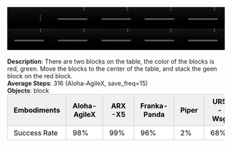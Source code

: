 <!DOCTYPE html>
<html lang="en">
<body>
    <div style="display: flex;">
        <video src="./task_video_clean/stack_blocks_two/aloha-agilex_head.mp4" controls loop muted autoplay style="width: 20.0%;"></video>
        <video src="./task_video_clean/stack_blocks_two/franka-panda_head.mp4" controls loop muted autoplay style="width: 20.0%;"></video>
        <video src="./task_video_clean/stack_blocks_two/ARX-X5_head.mp4" controls loop muted autoplay style="width: 20.0%;"></video>
        <video src="./task_video_clean/stack_blocks_two/piper_head.mp4" controls loop muted autoplay style="width: 20.0%;"></video>
        <video src="./task_video_clean/stack_blocks_two/ur5-wsg_head.mp4" controls loop muted autoplay style="width: 20.0%;"></video>
    </div>
    <div style="display: flex;">
        <video src="./task_video_clean/stack_blocks_two/aloha-agilex_world.mp4" controls loop muted autoplay style="width: 20.0%;"></video>
        <video src="./task_video_clean/stack_blocks_two/franka-panda_world.mp4" controls loop muted autoplay style="width: 20.0%;"></video>
        <video src="./task_video_clean/stack_blocks_two/ARX-X5_world.mp4" controls loop muted autoplay style="width: 20.0%;"></video>
        <video src="./task_video_clean/stack_blocks_two/piper_world.mp4" controls loop muted autoplay style="width: 20.0%;"></video>
        <video src="./task_video_clean/stack_blocks_two/ur5-wsg_world.mp4" controls loop muted autoplay style="width: 20.0%;"></video>
    </div>
    <br><b>Description</b>: There are two blocks on the table, the color of the blocks is red, green. Move the blocks to the center of the table, and stack the geen block on the red block.<br>
    <b>Average Steps</b>: 316 (Aloha-AgileX, save_freq=15)<br>
    <b>Objects</b>: block<br>
    <table style="margin:0 auto;border-collapse:collapse;width:auto;min-width:180px;background-color:white;">
        <thead>
            <tr style="background:#f0f0f0;">
                <th style="border:1px solid #ccc;padding:6px 14px;color:black;">Embodiments</th>
                <th style="border:1px solid #ccc;padding:6px 14px;color:black;">Aloha-AgileX</th>
                <th style="border:1px solid #ccc;padding:6px 14px;color:black;">ARX-X5</th>
                <th style="border:1px solid #ccc;padding:6px 14px;color:black;">Franka-Panda</th>
                <th style="border:1px solid #ccc;padding:6px 14px;color:black;">Piper</th>
                <th style="border:1px solid #ccc;padding:6px 14px;color:black;">UR5-Wsg</th>
            </tr>
        </thead>
        <tbody>
            <tr style="background:white;">
                <td style="border:1px solid #ccc;padding:6px 14px;color:black;">Success Rate</td>
                <td style="border:1px solid #ccc;padding:6px 14px;color:black;">98%</td>
                <td style="border:1px solid #ccc;padding:6px 14px;color:black;">99%</td>
                <td style="border:1px solid #ccc;padding:6px 14px;color:black;">96%</td>
                <td style="border:1px solid #ccc;padding:6px 14px;color:black;">2%</td>
                <td style="border:1px solid #ccc;padding:6px 14px;color:black;">68%</td>
            </tr>
        </tbody>
    </table>
</body>
</html>
